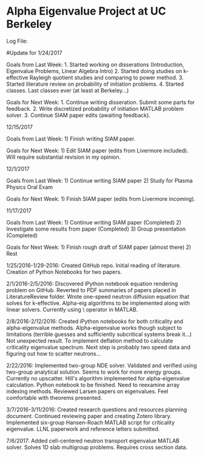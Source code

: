 # Alpha Eigenvalue Project at UC Berkeley

Log File:

#Update for 1/24/2017

Goals from Last Week: 1. Started working on disserations (Introduction, Eigenvalue Problems, Linear Algebra Intro)
                      2. Started doing studies on k-effective Rayleigh quotient studies and comparing to power method.
                      3. Started literature review on probability of initiation problems.
                      4. Started classes. Last classes ever (at least at Berkeley...)
                      
Goals for Next Week: 1. Continue writing disseration. Submit some parts for feedback.
                     2. Write discretized probability of initiation MATLAB problem solver.
                     3. Continue SIAM paper edits (awaiting feedback).

12/15/2017

Goals from Last Week: 1) Finish writing SIAM paper.

Goals for Next Week: 1) Edit SIAM paper (edits from Livermore included). Will require substantial revision in my opinion.

12/1/2017

Goals from Last Week: 1) Continue writing SIAM paper
                      2) Study for Plasma Physics Oral Exam
                      
Goals for Next Week: 1) Finish SIAM paper (edits from Livermore incoming).

11/17/2017

Goals from Last Week: 1) Continue writing SIAM paper (Completed)
                      2) Investigate some results from paper (Completed)
                      3) Group presentation (Completed)
                      
Goals for Next Week: 1) Finish rough draft of SIAM paper (almost there)
                     2) Rest
                      
1/25/2016-1/29-2016: Created GitHub repo. Initial reading of literature. Creation of Python Notebooks for two papers.

2/1/2016-2/5/2016: Discovered iPython notebook equation rendering problem on GitHub. Reverted to PDF summaries of papers placed in LiteratureReview folder. Wrote one-speed neutron diffusion equation that solves for k-effective. Alpha-eig algorithms to be implemented along with linear solvers. Currently using \ operator in MATLAB.

2/8/2016-2/12/2016: Created iPython notebooks for both criticality and alpha-eigenvalue methods. Alpha-eigenvalue works though subject to limitations (terrible guesses and sufficiently subcritical systems break it...) Not unexpected result. To implement deflation method to calculate criticality eigenvalue spectrum. Next step is probably two speed data and figuring out how to scatter neutrons...

2/22/2016: Implemented two-group NDE solver. Validated and verified using two-group analytical solution. Seems to work for more energy groups. Currently no upscatter. Hill's algorithm implemented for alpha-eigenvalue calculation. Python notebook to be finished. Need to reexamine array indexing methods. Reviewed Larsen papers on eigenvalues. Feel comfortable with theorems presented.

3/7/2016-3/11/2016: Created research questions and resources planning document. Continued reviewing paper and creating Zotero library. Implemented six-group Hansen-Roach MATLAB script for criticality eigenvalue. LLNL paperwork and reference letters submitted. 

7/6/2017: Added cell-centered neutron transport eigenvalue MATLAB solver. Solves 1D slab multigroup problems. Requires cross section data.
